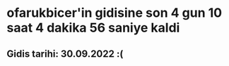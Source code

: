 # ofarukbicer'in gidisine son 4 gun 10 saat 4 dakika 56 saniye kaldi

## Gidis tarihi: 30.09.2022 :(